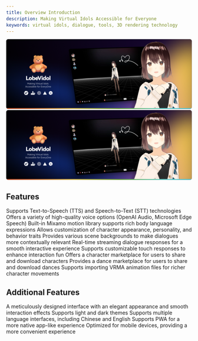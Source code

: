```yaml
---
title: Overview Introduction
description: Making Virtual Idols Accessible for Everyone
keywords: virtual idols, dialogue, tools, 3D rendering technology
---
```


<img
className="block dark:hidden"
src="/images/intro.png"
alt="Lobe Vidol Light"
/> <img
className="hidden dark:block"
src="/images/intro.png"
alt="Lobe Vidol Dark"
/>

## Features

<CardGroup cols={2}>
  <Card title="Voice Conversion" icon="microphone">
    Supports Text-to-Speech (TTS) and Speech-to-Text (STT) technologies
  </Card>
  <Card title="Multiple Voice Sources" icon="volume-high">
    Offers a variety of high-quality voice options (OpenAI Audio, Microsoft Edge Speech)
  </Card>
  <Card title="Motion Poses" icon="person-walking">
    Built-in Mixamo motion library supports rich body language expressions
  </Card>
  <Card title="Character Editing" icon="user-pen">
    Allows customization of character appearance, personality, and behavior traits
  </Card>
  <Card title="Background Settings" icon="image">
    Provides various scene backgrounds to make dialogues more contextually relevant
  </Card>
  <Card title="Streaming Responses" icon="comments">
    Real-time streaming dialogue responses for a smooth interactive experience
  </Card>
  <Card title="Touch Interaction" icon="hand-pointer">
    Supports customizable touch responses to enhance interaction fun
  </Card>
  <Card title="Character Marketplace" icon="store">
    Offers a character marketplace for users to share and download characters
  </Card>
  <Card title="Dance Marketplace" icon="music">
    Provides a dance marketplace for users to share and download dances
  </Card>
  <Card title="Character Animation" icon="film">
    Supports importing VRMA animation files for richer character movements
  </Card>
</CardGroup>

## Additional Features

<CardGroup cols={2}>
  <Card title="Elegant Interface" icon="palette">
    A meticulously designed interface with an elegant appearance and smooth interaction effects
  </Card>
  <Card title="Theme Support" icon="moon">
    Supports light and dark themes
  </Card>
  <Card title="Multilingual" icon="language">
    Supports multiple language interfaces, including Chinese and English
  </Card>
  <Card title="PWA Support" icon="mobile">
    Supports PWA for a more native app-like experience
  </Card>
  <Card title="Mobile Adaptation" icon="mobile">
    Optimized for mobile devices, providing a more convenient experience
  </Card>
</CardGroup>

